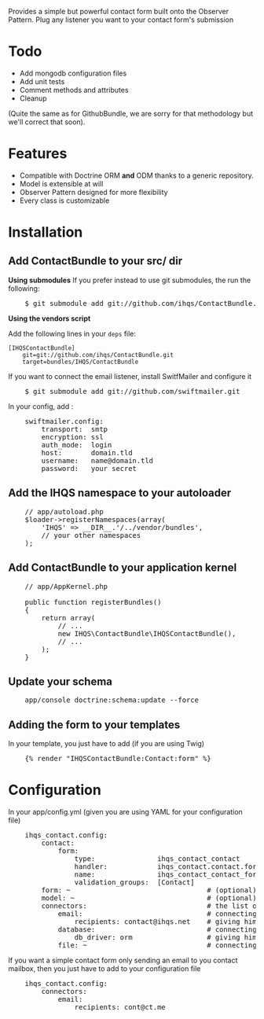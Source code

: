 Provides a simple but powerful contact form built onto the Observer Pattern.
Plug any listener you want to your contact form's submission

# Todo

 * Add mongodb configuration files
 * Add unit tests
 * Comment methods and attributes
 * Cleanup

(Quite the same as for GithubBundle, we are sorry for that methodology but we'll correct that soon).

# Features

- Compatible with Doctrine ORM **and** ODM thanks to a generic repository.
- Model is extensible at will
- Observer Pattern designed for more flexibility
- Every class is customizable

# Installation

## Add ContactBundle to your src/ dir
**Using submodules**
If you prefer instead to use git submodules, the run the following:

<pre>
    $ git submodule add git://github.com/ihqs/ContactBundle.git    src/IHQS/ContactBundle
</pre>
**Using the vendors script**

Add the following lines in your `deps` file:

```
[IHQSContactBundle]
    git=git://github.com/ihqs/ContactBundle.git
    target=bundles/IHQS/ContactBundle
```


If you want to connect the email listener, install SwitfMailer and configure it

<pre>
    $ git submodule add git://github.com/swiftmailer.git    src/vendor/swiftmailer
</pre>

In your config, add :

<pre>
    swiftmailer.config:
        transport:  smtp
        encryption: ssl
        auth_mode:  login
        host:       domain.tld
        username:   name@domain.tld
        password:   your_secret
</pre>



## Add the IHQS namespace to your autoloader

<pre>
    // app/autoload.php
    $loader->registerNamespaces(array(
        'IHQS' => __DIR__.'/../vendor/bundles',
        // your other namespaces
    );
</pre>

## Add ContactBundle to your application kernel

<pre>
    // app/AppKernel.php

    public function registerBundles()
    {
        return array(
            // ...
            new IHQS\ContactBundle\IHQSContactBundle(),
            // ...
        );
    }
</pre>

## Update your schema

<pre>
    app/console doctrine:schema:update --force
</pre>


## Adding the form to your templates

In your template, you just have to add (if you are using Twig)

<pre>
    {% render "IHQSContactBundle:Contact:form" %}
</pre>

# Configuration

In your app/config.yml (given you are using YAML for your configuration file)

<pre>
    ihqs_contact.config:
        contact:
            form:
                type:               ihqs_contact_contact
                handler:            ihqs_contact.contact.form.handler.default
                name:               ihqs_contact_contact_form
                validation_groups:  [Contact]
        form: ~                                 # (optional) class managing the contact form
        model: ~                                # (optional) class managing the model
        connectors:                             # the list of "listeners" (or connectors here)
            email:                              # connecting the email listener
                recipients: contact@ihqs.net    # giving him the recipient(s) email(s)
            database:                           # connecting the database listener
                db_driver: orm                  # giving him the database driver
            file: ~                             # connecting the file logger listener
</pre>

If you want a simple contact form only sending an email to you contact mailbox, then you just have to
add to your configuration file

<pre>
    ihqs_contact.config:
        connectors:
            email:
                recipients: cont@ct.me
</pre>
